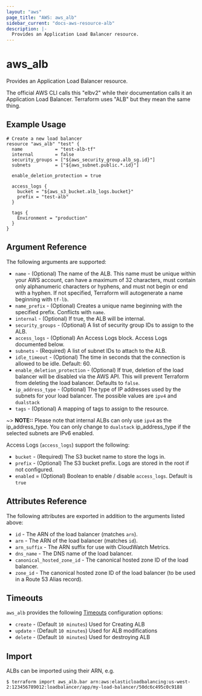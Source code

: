 ```yaml
---
layout: "aws"
page_title: "AWS: aws_alb"
sidebar_current: "docs-aws-resource-alb"
description: |-
  Provides an Application Load Balancer resource.
---
```


# aws\_alb

Provides an Application Load Balancer resource.

The official AWS CLI calls this "elbv2" while their documentation calls it
an Application Load Balancer. Terraform uses "ALB" but they mean the same
thing.

## Example Usage

```hcl
# Create a new load balancer
resource "aws_alb" "test" {
  name            = "test-alb-tf"
  internal        = false
  security_groups = ["${aws_security_group.alb_sg.id}"]
  subnets         = ["${aws_subnet.public.*.id}"]

  enable_deletion_protection = true

  access_logs {
    bucket = "${aws_s3_bucket.alb_logs.bucket}"
    prefix = "test-alb"
  }

  tags {
    Environment = "production"
  }
}
```

## Argument Reference

The following arguments are supported:

* `name` - (Optional) The name of the ALB. This name must be unique within your AWS account, can have a maximum of 32 characters,
must contain only alphanumeric characters or hyphens, and must not begin or end with a hyphen. If not specified,
Terraform will autogenerate a name beginning with `tf-lb`.
* `name_prefix` - (Optional) Creates a unique name beginning with the specified prefix. Conflicts with `name`.
* `internal` - (Optional) If true, the ALB will be internal.
* `security_groups` - (Optional) A list of security group IDs to assign to the ALB.
* `access_logs` - (Optional) An Access Logs block. Access Logs documented below.
* `subnets` - (Required) A list of subnet IDs to attach to the ALB.
* `idle_timeout` - (Optional) The time in seconds that the connection is allowed to be idle. Default: 60.
* `enable_deletion_protection` - (Optional) If true, deletion of the load balancer will be disabled via
   the AWS API. This will prevent Terraform from deleting the load balancer. Defaults to `false`.
* `ip_address_type` - (Optional) The type of IP addresses used by the subnets for your load balancer. The possible values are `ipv4` and `dualstack`
* `tags` - (Optional) A mapping of tags to assign to the resource.

~> **NOTE::** Please note that internal ALBs can only use `ipv4` as the ip_address_type. You can only change to `dualstack` ip_address_type if the selected subnets are IPv6 enabled.

Access Logs (`access_logs`) support the following:

* `bucket` - (Required) The S3 bucket name to store the logs in.
* `prefix` - (Optional) The S3 bucket prefix. Logs are stored in the root if not configured.
* `enabled` = (Optional) Boolean to enable / disable `access_logs`. Default is `true`

## Attributes Reference

The following attributes are exported in addition to the arguments listed above:

* `id` - The ARN of the load balancer (matches `arn`).
* `arn` - The ARN of the load balancer (matches `id`).
* `arn_suffix` - The ARN suffix for use with CloudWatch Metrics.
* `dns_name` - The DNS name of the load balancer.
* `canonical_hosted_zone_id` - The canonical hosted zone ID of the load balancer.
* `zone_id` - The canonical hosted zone ID of the load balancer (to be used in a Route 53 Alias record).

## Timeouts

`aws_alb` provides the following
[Timeouts](docs/configuration/resources.html#timeouts) configuration options:

- `create` - (Default `10 minutes`) Used for Creating ALB
- `update` - (Default `10 minutes`) Used for ALB modifications
- `delete` - (Default `10 minutes`) Used for destroying ALB

## Import

ALBs can be imported using their ARN, e.g.

```
$ terraform import aws_alb.bar arn:aws:elasticloadbalancing:us-west-2:123456789012:loadbalancer/app/my-load-balancer/50dc6c495c0c9188
```
